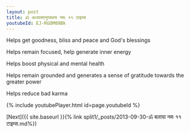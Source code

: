 ```yaml
---
layout: post
title: ॐ अध्यात्मानुगाथाय नमः ११ टाइम्स
youtubeId: EJ-RGOM09Bk
---
```

 
 
Helps get goodness, bliss and peace and God's blessings
 
Helps remain focused, help generate inner energy 
 
Helps boost physical and mental health 
 
Helps remain grounded and generates a sense of gratitude towards the greater power 
 
Helps reduce bad karma
 
 
 
 


{% include youtubePlayer.html id=page.youtubeId %}
 
[Next]({{ site.baseurl }}{% link  split1/_posts/2013-09-30-ॐ बलाया नमः ११ टाइम्स.md%})
 
